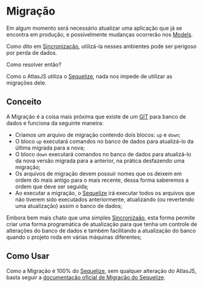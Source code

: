# Migração

Em algum momento será necessário atualizar uma aplicação que já se encontra em produção, e possívelmente mudanças ocorrerão nos [Models](#orm.model).

Como dito em [Sincronização](#orm.sync), utilizá-la nesses ambientes pode ser perigoso por perda de dados.

Como resolver então?

Como o AtlasJS utiliza o [Sequelize](https://sequelize.org/master/variable/index.html#static-variable-DataTypes), nada nos impede de utilizar as migrações dele.

## Conceito

A Migração é a coisa mais próxima que existe de um [GIT](https://pt.wikipedia.org/wiki/Git) para banco de dados e funciona da seguinte maneira:

* Criamos um arquivo de migração contendo dois blocos: `up` e `down`;
* O bloco `up` executará comandos no banco de dados para atualizá-lo da última migrada para a nova;
* O bloco `down` executará comandos no banco de dados para atualizá-lo da nova versão migrada para a anterior, na prática desfazendo uma migração;
* Os arquivos de migração devem possuir nomes que os deixem em ordem do mais antigo para o mais recente, dessa forma saberemos a ordem que deve ser seguida;
* Ao executar a migração, o [Sequelize](https://sequelize.org/master/variable/index.html#static-variable-DataTypes) irá executar todos os arquivos que não tiverem sido executados anteriormente, atualizando (ou revertendo uma atualização) assim o banco de dados;

Embora bem mais chato que uma simples [Sincronizaão](#orm.sync), esta forma permite criar uma forma programática de atualização para que tenha um controle de alterações do banco de dados e também facilitando a atualização do banco quando o projeto roda em várias máquinas diferentes;

## Como Usar

Como a Migração é 100% do [Sequelize](https://sequelize.org/master/variable/index.html#static-variable-DataTypes), sem qualquer alteração do AtlasJS, basta seguir a [documentação oficial de Migração do Sequelize](https://sequelize.org/master/manual/migrations.html).